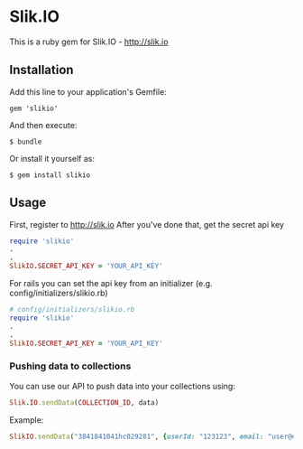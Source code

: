 # Slik.IO

This is a ruby gem for Slik.IO - http://slik.io

## Installation

Add this line to your application's Gemfile:

    gem 'slikio'

And then execute:

    $ bundle

Or install it yourself as:

    $ gem install slikio

## Usage

First, register to http://slik.io
After you've done that, get the secret api key
```ruby
require 'slikio'
.
.
SlikIO.SECRET_API_KEY = 'YOUR_API_KEY'
```

For rails you can set the api key from an initializer (e.g. config/initializers/slikio.rb)
```ruby
# config/initializers/slikio.rb
require 'slikio'
.
.
SlikIO.SECRET_API_KEY = 'YOUR_API_KEY'
```
### Pushing data to collections
You can use our API to push data into your collections using:
```ruby
Slik.IO.sendData(COLLECTION_ID, data)
```
Example:
```ruby
SlikIO.sendData("3841841041hc029281", {userId: "123123", email: "user@email.com", action: "planPurchased", cost: 150.0})
```